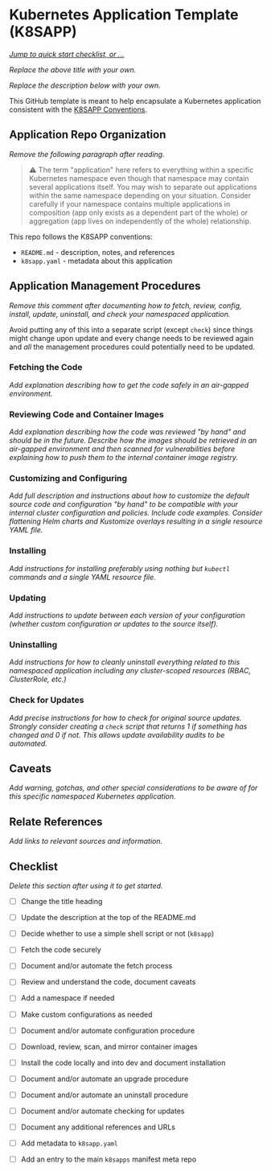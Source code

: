 # Kubernetes Application Template (K8SAPP)

[*Jump to quick start checklist, or ...*](#checklist)

*Replace the above title with your own.*

*Replace the description below with your own.*  

This GitHub template is meant to help encapsulate a Kubernetes
application consistent with the [K8SAPP Conventions][].

[K8SAPP Conventions]: https://github.com/rwxrob/k8sapp

## Application Repo Organization

*Remove the following paragraph after reading.*

> ⚠️  The term "application" here refers to everything within a specific
> Kubernetes namespace even though that namespace may contain several
> applications itself. You may wish to separate out applications within
> the same namespace depending on your situation. Consider carefully if
> your namespace contains multiple applications in composition (app only
> exists as a dependent part of the whole) or aggregation (app lives on
> independently of the whole) relationship.

This repo follows the K8SAPP conventions:

* `README.md` - description, notes, and references
* `k8sapp.yaml` - metadata about this application

## Application Management Procedures

*Remove this comment after documenting how to fetch, review, config,
install, update, uninstall, and check your namespaced application.*

Avoid putting any of this into a separate script (except `check`) since
things might change upon update and every change needs to be reviewed
again and *all* the management procedures could potentially need to be
updated.

### Fetching the Code

*Add explanation describing how to get the code safely in an
air-gapped environment.*

### Reviewing Code and Container Images

*Add explanation describing how the code was reviewed "by hand" and
should be in the future. Describe how the images should be retrieved in
an air-gapped environment and then scanned for vulnerabilities before
explaining how to push them to the internal container image registry.*

### Customizing and Configuring

*Add full description and instructions about how to customize the
default source code and configuration "by hand" to be compatible with
your internal cluster configuration and policies. Include code examples.
Consider flattening Helm charts and Kustomize overlays resulting in a
single resource YAML file.*

### Installing

*Add instructions for installing preferably using nothing but `kubectl`
commands and a single YAML resource file.*

### Updating

*Add instructions to update between each version of your configuration
(whether custom configuration or updates to the source itself).*

### Uninstalling

*Add instructions for how to cleanly uninstall everything related to
this namespaced application including any cluster-scoped resources
(RBAC, ClusterRole, etc.)*

### Check for Updates

*Add precise instructions for how to check for original source updates.
Strongly consider creating a `check` script that returns 1 if something
has changed and 0 if not. This allows update availability audits to be
automated.*

## Caveats

*Add warning, gotchas, and other special considerations to be aware of
for this specific namespaced Kubernetes application.*

## Relate References

*Add links to relevant sources and information.*

## Checklist

*Delete this section after using it to get started.*

- [ ] Change the title heading
- [ ] Update the description at the top of the README.md
- [ ] Decide whether to use a simple shell script or not (`k8sapp`)
- [ ] Fetch the code securely
- [ ] Document and/or automate the fetch process
- [ ] Review and understand the code, document caveats
- [ ] Add a namespace if needed 
- [ ] Make custom configurations as needed
- [ ] Document and/or automate configuration procedure
- [ ] Download, review, scan, and mirror container images
- [ ] Install the code locally and into dev and document installation
- [ ] Document and/or automate an upgrade procedure
- [ ] Document and/or automate an uninstall procedure
- [ ] Document and/or automate checking for updates 
- [ ] Document any additional references and URLs
- [ ] Add metadata to `k8sapp.yaml`
- [ ] Add an entry to the main `k8sapps` manifest meta repo 

